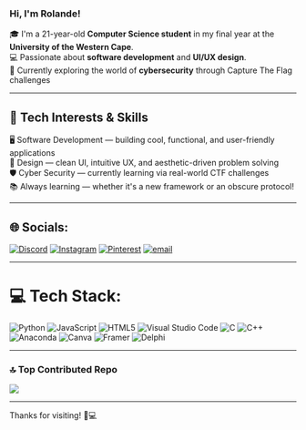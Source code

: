### Hi, I'm Rolande!

🎓 I'm a 21-year-old **Computer Science student** in my final year at the **University of the Western Cape**.  
💻 Passionate about **software development** and **UI/UX design**.  
🔐 Currently exploring the world of **cybersecurity** through Capture The Flag challenges

---

## 🔧 Tech Interests & Skills

🖥️ Software Development — building cool, functional, and user-friendly applications  
🎨 Design — clean UI, intuitive UX, and aesthetic-driven problem solving  
🛡️ Cyber Security — currently learning via real-world CTF challenges  
📚 Always learning — whether it's a new framework or an obscure protocol!

---

## 🌐 Socials:
[![Discord](https://img.shields.io/badge/Discord-%237289DA.svg?logo=discord&logoColor=white)](https://discord.gg/rolande2638) [![Instagram](https://img.shields.io/badge/Instagram-%23E4405F.svg?logo=Instagram&logoColor=white)](https://instagram.com/ilyrolande) [![Pinterest](https://img.shields.io/badge/Pinterest-%23E60023.svg?logo=Pinterest&logoColor=white)](https://pinterest.com/rolovesyouxo) [![email](https://img.shields.io/badge/Email-D14836?logo=gmail&logoColor=white)](mailto:rolande1412@gmail.com) 

---

# 💻 Tech Stack:
![Python](https://img.shields.io/badge/python-3670A0?style=for-the-badge&logo=python&logoColor=ffdd54) 
![JavaScript](https://img.shields.io/badge/javascript-%23323330.svg?style=for-the-badge&logo=javascript&logoColor=%23F7DF1E) 
![HTML5](https://img.shields.io/badge/html5-%23E34F26.svg?style=for-the-badge&logo=html5&logoColor=white) 
![Visual Studio Code](https://img.shields.io/badge/VS%20Code-0078d7?style=for-the-badge&logo=visual-studio-code&logoColor=white)
![C](https://img.shields.io/badge/c-%2300599C.svg?style=for-the-badge&logo=c&logoColor=white) ![C++](https://img.shields.io/badge/c++-%2300599C.svg?style=for-the-badge&logo=c%2B%2B&logoColor=white) 
![Anaconda](https://img.shields.io/badge/Anaconda-%2344A833.svg?style=for-the-badge&logo=anaconda&logoColor=white)
![Canva](https://img.shields.io/badge/Canva-%2300C4CC.svg?style=for-the-badge&logo=Canva&logoColor=white) 
![Framer](https://img.shields.io/badge/Framer-black?style=for-the-badge&logo=framer&logoColor=blue) 
![Delphi](https://img.shields.io/badge/Delphi-E82424?style=for-the-badge&logo=delphi&logoColor=white) 

---

### 🔝 Top Contributed Repo
![](https://github-contributor-stats.vercel.app/api?username=compsciwro&limit=5&theme=radical&combine_all_yearly_contributions=true)

---

Thanks for visiting! 🧠💻
